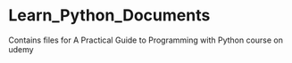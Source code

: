 # Learn_Python_Documents
Contains files for A Practical Guide to Programming with Python course on udemy
